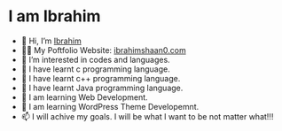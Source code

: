 # I am Ibrahim

- 👋 Hi, I’m [Ibrahim](https://github.com/ibrahimshaan0)
- 🧔🏻 My Poftfolio Website: <a href="https://ibrahimshaan0.com/"> ibrahimshaan0.com </a>
- 👀 I’m interested in codes and languages.
- 🌱 I have learnt c programming language.
- 🌱 I have learnt c++ programming language.
- 🌱 I have learnt Java programming language.
- 🌱 I am learning Web Development.
- 🌱 I am learning WordPress Theme Developemnt.
- 📫 I will achive my goals. I will be what I want to be not matter what!!!

<!---
ibrahimshaan0/ibrahimshaan0 is a ✨ special ✨ repository because its `README.md` (this file) appears on your GitHub profile.
You can click the Preview link to take a look at your changes.
--->
